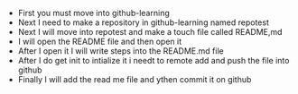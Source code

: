 * First you must move into github-learning
* Next I need to make a repository in github-learning named repotest
* Next I will move into repotest and make a touch file called README,md
* I will open the README file and then open it
* After I open it I will write steps into the README.md file
* After I do get init to intialize it i needt to remote add and push the file into github
* Finally I will add the read me file and ythen commit it on github